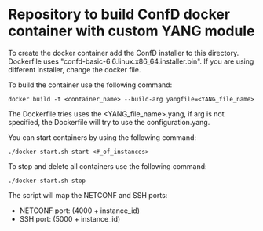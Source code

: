 # Repository to build ConfD docker container with custom YANG module

To create the docker container add the ConfD installer to this directory. Dockerfile uses "confd-basic-6.6.linux.x86_64.installer.bin". If you are using different installer, change the docker file.

To build the container use the following command:

```docker build -t <container_name> --build-arg yangfile=<YANG_file_name>```

The Dockerfile tries uses the <YANG_file_name>.yang, if arg is not specified, the Dockerfile will try to use the configuration.yang.

You can start containers by using the following command:

```./docker-start.sh start <#_of_instances>```

To stop and delete all containers use the following command:

```./docker-start.sh stop```

The script will map the NETCONF and SSH ports:
* NETCONF port: (4000 + instance_id)
* SSH port: (5000 + instance_id)


